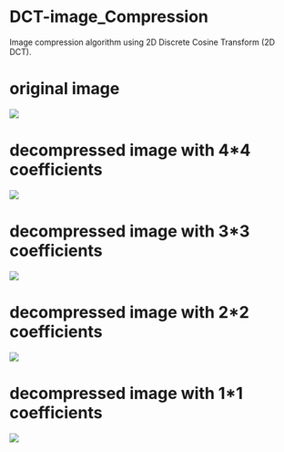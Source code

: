# DCT-image_Compression
Image compression algorithm using 2D Discrete Cosine Transform (2D DCT).
# original image
![](images/image1.bmp)
# decompressed image with 4*4 coefficients
![](images/decompressed_image_m4.bmp)
# decompressed image with 3*3 coefficients
![](images/decompressed_image_m3.bmp)
# decompressed image with 2*2 coefficients
![](images/decompressed_image_m2.bmp)
# decompressed image with 1*1 coefficients
![](images/decompressed_image_m1.bmp)
